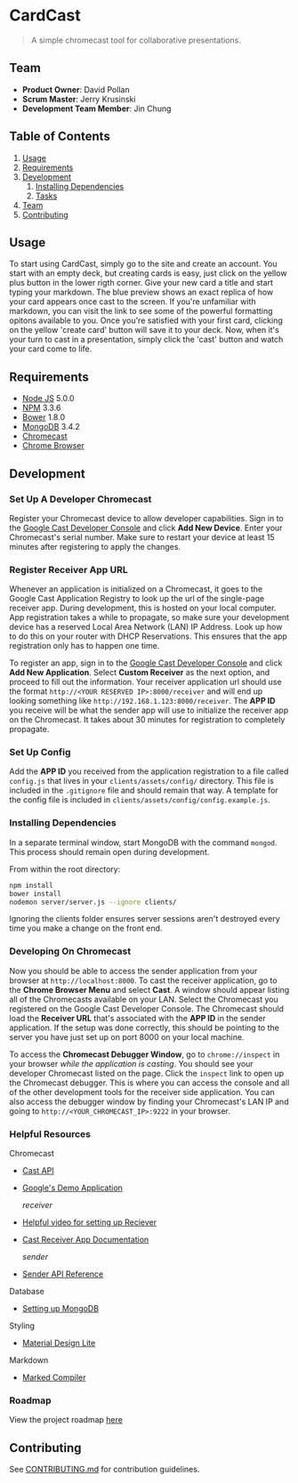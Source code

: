 # CardCast

> A simple chromecast tool for collaborative presentations.

## Team

  - __Product Owner__: David Pollan
  - __Scrum Master__: Jerry Krusinski
  - __Development Team Member__: Jin Chung

## Table of Contents

1. [Usage](#Usage)
1. [Requirements](#requirements)
1. [Development](#development)
    1. [Installing Dependencies](#installing-dependencies)
    1. [Tasks](#tasks)
1. [Team](#team)
1. [Contributing](#contributing)

## Usage

To start using CardCast, simply go to the site and create an account. You start with an empty deck, but creating cards is easy, just click on the yellow plus button in the lower rigth corner. Give your new card a title and start typing your markdown. The blue preview shows an exact replica of how your card appears once cast to the screen. If you're unfamiliar with markdown, you can visit the link to see some of the powerful formatting opitons available to you. Once you're satisfied with your first card, clicking on the yellow 'create card' button will save it to your deck. Now, when it's your turn to cast in a presentation, simply click the 'cast' button and watch your card come to life.

## Requirements

- [Node JS](http://nodejs.org) 5.0.0
- [NPM](http://npmjs.com) 3.3.6
- [Bower](http://bower.io) 1.8.0
- [MongoDB](http://mongodb.com) 3.4.2
- [Chromecast](https://www.google.com/intl/en_us/chromecast/)
- [Chrome Browser](https://www.google.com/chrome/)

## Development

### Set Up A Developer Chromecast

Register your Chromecast device to allow developer capabilities. Sign in to the [Google Cast Developer Console](https://cast.google.com/publish/#/overview) and click __Add New Device__. Enter your Chromecast's serial number. Make sure to restart your device at least 15 minutes after registering to apply the changes.

### Register Receiver App URL

Whenever an application is initialized on a Chromecast, it goes to the Google Cast Application Registry to look up the url of the single-page receiver app. During development, this is hosted on your local computer. App registration takes a while to propagate, so make sure your development device has a reserved Local Area Network (LAN) IP Address. Look up how to do this on your router with DHCP Reservations. This ensures that the app registration only has to happen one time.

To register an app, sign in to the [Google Cast Developer Console](https://cast.google.com/publish/#/overview) and click __Add New Application__. Select __Custom Receiver__ as the next option, and proceed to fill out the information. Your receiver application url should use the format `http://<YOUR RESERVED IP>:8000/receiver` and will end up looking something like `http://192.168.1.123:8000/receiver`. The __APP ID__ you receive will be what the sender app will use to initialize the receiver app on the Chromecast. It takes about 30 minutes for registration to completely propagate.

### Set Up Config

Add the __APP ID__ you received from the application registration to a file called `config.js` that lives in your `clients/assets/config/` directory. This file is included in the `.gitignore` file and should remain that way. A template for the config file is included in `clients/assets/config/config.example.js`.

### Installing Dependencies

In a separate terminal window, start MongoDB with the command `mongod`. This process should remain open during development.

From within the root directory:

```sh
npm install
bower install
nodemon server/server.js --ignore clients/
```

Ignoring the clients folder ensures server sessions aren't destroyed every time you make a change on the front end.

### Developing On Chromecast

Now you should be able to access the sender application from your browser at `http://localhost:8000`. To cast the receiver application, go to the __Chrome Browser Menu__ and select __Cast__. A window should appear listing all of the Chromecasts available on your LAN. Select the Chromecast you registered on the Google Cast Developer Console. The Chromecast should load the __Receiver URL__ that's associated with the __APP ID__ in the sender application. If the setup was done correctly, this should be pointing to the server you have just set up on port 8000 on your local machine.

To access the __Chromecast Debugger Window__, go to `chrome://inspect` in your browser _while the application is casting_. You should see your developer Chromecast listed on the page. Click the `inspect` link to open up the Chromecast debugger. This is where you can access the console and all of the other development tools for the receiver side application. You can also access the debugger window by finding your Chromecast's LAN IP and going to `http://<YOUR_CHROMECAST_IP>:9222` in your browser. 


### Helpful Resources

Chromecast

* [Cast API](https://developers.google.com/cast/docs/developers)
* [Google's Demo Application](https://github.com/googlecast/CastHelloText-chrome)

  _receiver_

* [Helpful video for setting up Reciever](https://www.youtube.com/watch?v=clhnfUMuhN8)
* [Cast Receiver App Documentation](https://developers.google.com/cast/docs/custom_receiver)

  _sender_

* [Sender API Reference](https://developers.google.com/cast/docs/reference/chrome/)

Database

* [Setting up MongoDB](https://treehouse.github.io/installation-guides/mac/mongo-mac.html)

Styling
* [Material Design Lite](https://getmdl.io/)

Markdown 
* [Marked Compiler](https://www.npmjs.com/package/marked)

### Roadmap

View the project roadmap [here](https://github.com/pegatech/cardcast/issues)


## Contributing

See [CONTRIBUTING.md](CONTRIBUTING.md) for contribution guidelines.
